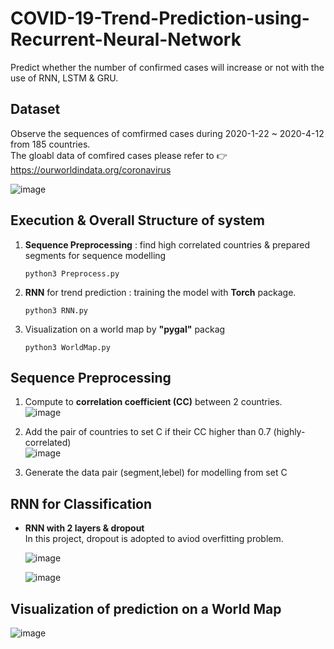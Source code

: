 # COVID-19-Trend-Prediction-using-Recurrent-Neural-Network
Predict whether the number of confirmed cases will increase or not with the use of RNN, LSTM &amp; GRU.  

  
## Dataset  
Observe the sequences of comfirmed cases during 2020-1-22 ~ 2020-4-12 from 185 countries.  
The gloabl data of comfired cases please refer to :point_right: https://ourworldindata.org/coronavirus  

  ![image](https://user-images.githubusercontent.com/78803926/132695426-95a8f4cd-b9e2-40ea-bd24-66a3b5f4d9af.png)  
  
  
## Execution & Overall Structure of system  
 1. **Sequence Preprocessing** : find high correlated countries & prepared segments for sequence modelling  
    ```
    python3 Preprocess.py
    ```
 2. **RNN** for trend prediction : training the model with **Torch** package.
     ```
    python3 RNN.py
    ```    
 3. Visualization on a world map by **"pygal"** packag  
    ```
    python3 WorldMap.py
    ```   
    
    
     
## Sequence Preprocessing  
  1. Compute to **correlation coefficient (CC)** between 2 countries.  
     ![image](https://user-images.githubusercontent.com/78803926/132826430-d0208042-35dc-497c-bde2-730d73fd9e42.png)
  
  2. Add the pair of countries to set C if their CC higher than 0.7 (highly-correlated)  
     ![image](https://user-images.githubusercontent.com/78803926/132838262-b0dca023-09bb-46bb-859d-a272e4f362b7.png)

  4. Generate the data pair (segment,lebel) for modelling from set C  
    
    
    
## RNN for Classification  
 
  - **RNN with 2 layers & dropout**  
    In this project, dropout is adopted to aviod overfitting problem.  
    
    ![image](https://user-images.githubusercontent.com/78803926/132838592-0dd30435-9c5d-461d-8aaa-ffd64927c2df.png)  
      
    ![image](https://user-images.githubusercontent.com/78803926/132838897-fa345ff7-64c5-48f6-b665-75130e513138.png) 
      
      
## Visualization of prediction on a World Map  
![image](https://user-images.githubusercontent.com/78803926/132839458-6d5ea0f0-a40d-4f50-ac82-68ad6cc7efc9.png)



